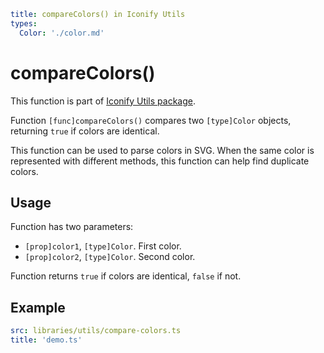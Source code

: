 ```yaml
title: compareColors() in Iconify Utils
types:
  Color: './color.md'
```

# compareColors()

This function is part of [Iconify Utils package](./index.md).

Function `[func]compareColors()` compares two `[type]Color` objects, returning `true` if colors are identical.

This function can be used to parse colors in SVG. When the same color is represented with different methods, this function can help find duplicate colors.

## Usage

Function has two parameters:

- `[prop]color1`, `[type]Color`. First color.
- `[prop]color2`, `[type]Color`. Second color.

Function returns `true` if colors are identical, `false` if not.

## Example

```yaml
src: libraries/utils/compare-colors.ts
title: 'demo.ts'
```
